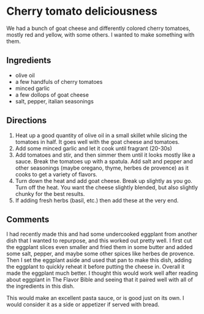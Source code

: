 # Cherry tomato deliciousness

We had a bunch of goat cheese and differently colored cherry tomatoes, mostly red and yellow, with some others. I wanted to make something with them.

## Ingredients

 - olive oil
 - a few handfuls of cherry tomatoes
 - minced garlic
 - a few dollops of goat cheese
 - salt, pepper, italian seasonings

## Directions

1. Heat up a good quantity of olive oil in a small skillet while slicing the tomatoes in half. It goes well with the goat cheese and tomatoes.
1. Add some minced garlic and let it cook until fragrant (20-30s)
1. Add tomatoes and stir, and then simmer them until it looks mostly like a sauce. Break the tomatoes up with a spatula. Add salt and pepper and other seasonings (maybe oregano, thyme, herbes de provence) as it cooks to get a variety of flavors.
1. Turn down the heat and add goat cheese. Break up slightly as you go. Turn off the heat. You want the cheese slightly blended, but also slightly chunky for the best results.
1. If adding fresh herbs (basil, etc.) then add these at the very end.

## Comments

I had recently made this and had some undercooked eggplant from another dish that I wanted to repurpose, and this worked out pretty well. I first cut the eggplant slices even smaller and fried them in some butter and added some salt, pepper, and maybe some other spices like herbes de provence. Then I set the eggplant aside and used that pan to make this dish, adding the eggplant to quickly reheat it before putting the cheese in. Overall it made the eggplant much better. I thought this would work well after reading about eggplant in The Flavor Bible and seeing that it paired well with all of the ingredients in this dish.

This would make an excellent pasta sauce, or is good just on its own. I would consider it as a side or appetizer if served with bread.
